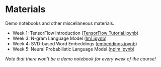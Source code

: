 # Materials

Demo notebooks and other miscellaneous materials.

- Week 1: TensorFlow Introduction ([TensorFlow Tutorial.ipynb](week1/TensorFlow%20Tutorial.ipynb))
- Week 3: N-gram Language Model ([lm1.ipynb](week3/lm1.ipynb))
- Week 4: SVD-based Word Embeddings ([embeddings.ipynb](week4/embeddings.ipynb))
- Week 5: Neural Probabilistic Language Model ([nplm.ipynb](week5/nplm.ipynb))

*Note that there won't be a demo notebook for every week of the course!*

